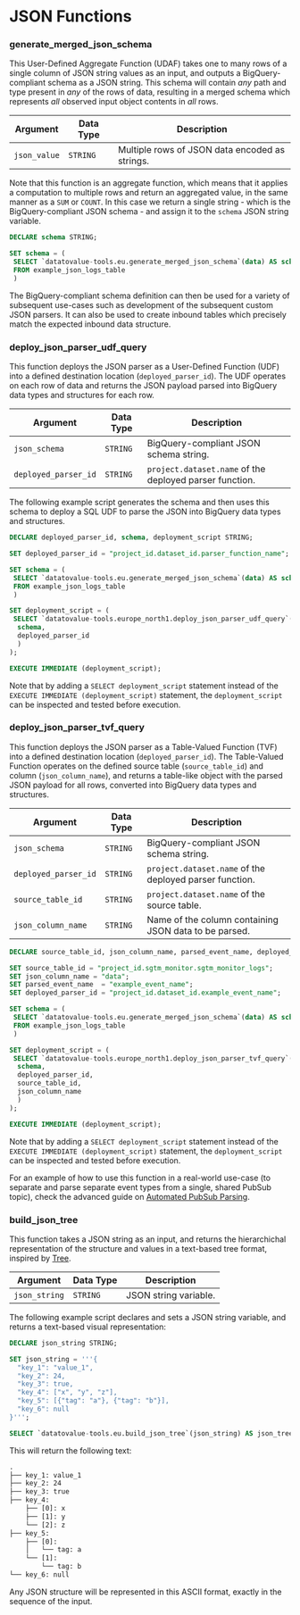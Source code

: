 # JSON Functions

### generate_merged_json_schema
This User-Defined Aggregate Function (UDAF) takes one to many rows of a single column of JSON string values as an input, and outputs a BigQuery-compliant schema as a JSON string. This schema will contain _any_ path and type present in _any_ of the rows of data, resulting in a merged schema which represents _all_ observed input object contents in _all_ rows.

Argument | Data Type | Description
--- | --- | ---
`json_value` | `STRING` | Multiple rows of JSON data encoded as strings.

Note that this function is an aggregate function, which means that it applies a computation to multiple rows and return an aggregated value, in the same manner as a `SUM` or `COUNT`. In this case we return a single string - which is the BigQuery-compliant JSON schema - and assign it to the `schema` JSON string variable.

```sql
DECLARE schema STRING;

SET schema = (
 SELECT `datatovalue-tools.eu.generate_merged_json_schema`(data) AS schema
 FROM example_json_logs_table
 )
```

The BigQuery-compliant schema definition can then be used for a variety of subsequent use-cases such as development of the subsequent custom JSON parsers. It can also be used to create inbound tables which precisely match the expected inbound data structure.

### deploy_json_parser_udf_query
This function deploys the JSON parser as a User-Defined Function (UDF) into a defined destination location (`deployed_parser_id`). The UDF operates on each row of data and returns the JSON payload parsed into BigQuery data types and structures for each row.

Argument | Data Type | Description
--- | --- | ---
`json_schema` | `STRING` | BigQuery-compliant JSON schema string.
`deployed_parser_id` | `STRING` | `project.dataset.name`  of the deployed parser function.

The following example script generates the schema and then uses this schema to deploy a SQL UDF to parse the JSON into BigQuery data types and structures.
 
```sql 
DECLARE deployed_parser_id, schema, deployment_script STRING;

SET deployed_parser_id = "project_id.dataset_id.parser_function_name";

SET schema = (
 SELECT `datatovalue-tools.eu.generate_merged_json_schema`(data) AS schema
 FROM example_json_logs_table
 )

SET deployment_script = (
 SELECT `datatovalue-tools.europe_north1.deploy_json_parser_udf_query`(
  schema, 
  deployed_parser_id
  )
);

EXECUTE IMMEDIATE (deployment_script);
```

Note that by adding a `SELECT deployment_script` statement instead of the `EXECUTE IMMEDIATE (deployment_script)` statement, the `deployment_script` can be inspected and tested before execution.

### deploy_json_parser_tvf_query
This function deploys the JSON parser as a Table-Valued Function (TVF) into a defined destination location (`deployed_parser_id`). The Table-Valued Function operates on the defined source table (`source_table_id`) and column (`json_column_name`), and returns a table-like object with the parsed JSON payload for all rows, converted into BigQuery data types and structures.

Argument | Data Type | Description
--- | --- | ---
`json_schema` | `STRING` | BigQuery-compliant JSON schema string.
`deployed_parser_id` | `STRING` | `project.dataset.name` of the deployed parser function.
`source_table_id` | `STRING` | `project.dataset.name` of the source table.
`json_column_name` | `STRING` | Name of the column containing JSON data to be parsed.
 
```sql 
DECLARE source_table_id, json_column_name, parsed_event_name, deployed_parser_id, schema, deployment_script STRING;

SET source_table_id = "project_id.sgtm_monitor.sgtm_monitor_logs";
SET json_column_name = "data";
SET parsed_event_name  = "example_event_name";
SET deployed_parser_id = "project_id.dataset_id.example_event_name";

SET schema = (
 SELECT `datatovalue-tools.eu.generate_merged_json_schema`(data) AS schema
 FROM example_json_logs_table
 )

SET deployment_script = (
 SELECT `datatovalue-tools.europe_north1.deploy_json_parser_tvf_query`(
  schema, 
  deployed_parser_id,
  source_table_id,
  json_column_name
  )
);

EXECUTE IMMEDIATE (deployment_script);
```
Note that by adding a `SELECT deployment_script` statement instead of the `EXECUTE IMMEDIATE (deployment_script)` statement, the `deployment_script` can be inspected and tested before execution.

For an example of how to use this function in a real-world use-case (to separate and parse separate event types from a single, shared PubSub topic), check the advanced guide on [Automated PubSub Parsing](guides/automated_pubsub_parsing.md).

### build_json_tree
This function takes a JSON string as an input, and returns the hierarchichal representation of the structure and values in a text-based tree format, inspired by [Tree](https://tree.nathanfriend.com/).

Argument | Data Type | Description
--- | --- | ---
`json_string` | `STRING` | JSON string variable.

The following example script declares and sets a JSON string variable, and returns a text-based visual representation:
 
```sql 
DECLARE json_string STRING;

SET json_string = '''{
  "key_1": "value_1",
  "key_2": 24,
  "key_3": true,
  "key_4": ["x", "y", "z"],
  "key_5": [{"tag": "a"}, {"tag": "b"}],
  "key_6": null
}''';

SELECT `datatovalue-tools.eu.build_json_tree`(json_string) AS json_tree;
```

This will return the following text:
```txt
.
├── key_1: value_1
├── key_2: 24
├── key_3: true
├── key_4:
    ├── [0]: x
    ├── [1]: y
    └── [2]: z
├── key_5:
    ├── [0]:
    │   └── tag: a
    └── [1]:
        └── tag: b
└── key_6: null
```
Any JSON structure will be represented in this ASCII format, exactly in the sequence of the input.
